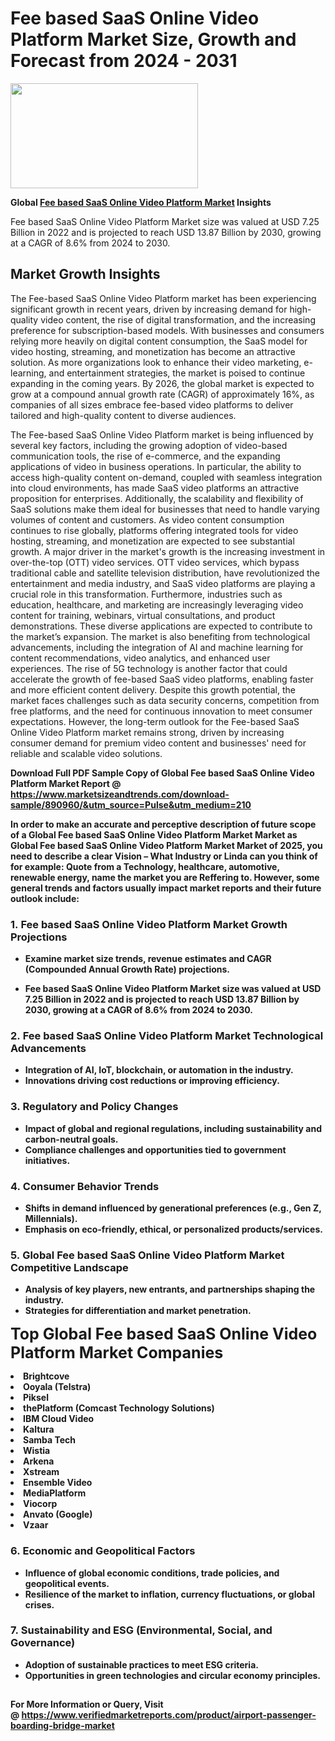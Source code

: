 <H1>Fee based SaaS Online Video Platform Market Size, Growth and Forecast from 2024 - 2031</H1><img class="aligncenter size-medium wp-image-584254" src="https://thirdeyenews.in/wp-content/uploads/2024/09/Global-Market-Research-300x168.jpeg" alt="" width="300" height="168" /><p><strong>Global&nbsp;<a href="https://www.marketsizeandtrends.com/download-sample/890960/&amp;utm_source=Pulse&amp;utm_medium=210">Fee based SaaS Online Video Platform Market</a> Insights</strong></p><p>Fee based SaaS Online Video Platform Market size was valued at USD 7.25 Billion in 2022 and is projected to reach USD 13.87 Billion by 2030, growing at a CAGR of 8.6% from 2024 to 2030.</p><p><h2>Market Growth Insights</h2> <p>The Fee-based SaaS Online Video Platform market has been experiencing significant growth in recent years, driven by increasing demand for high-quality video content, the rise of digital transformation, and the increasing preference for subscription-based models. With businesses and consumers relying more heavily on digital content consumption, the SaaS model for video hosting, streaming, and monetization has become an attractive solution. As more organizations look to enhance their video marketing, e-learning, and entertainment strategies, the market is poised to continue expanding in the coming years. By 2026, the global market is expected to grow at a compound annual growth rate (CAGR) of approximately 16%, as companies of all sizes embrace fee-based video platforms to deliver tailored and high-quality content to diverse audiences.</p> <p><strong></strong></p> <p>The Fee-based SaaS Online Video Platform market is being influenced by several key factors, including the growing adoption of video-based communication tools, the rise of e-commerce, and the expanding applications of video in business operations. In particular, the ability to access high-quality content on-demand, coupled with seamless integration into cloud environments, has made SaaS video platforms an attractive proposition for enterprises. Additionally, the scalability and flexibility of SaaS solutions make them ideal for businesses that need to handle varying volumes of content and customers. As video content consumption continues to rise globally, platforms offering integrated tools for video hosting, streaming, and monetization are expected to see substantial growth. A major driver in the market's growth is the increasing investment in over-the-top (OTT) video services. OTT video services, which bypass traditional cable and satellite television distribution, have revolutionized the entertainment and media industry, and SaaS video platforms are playing a crucial role in this transformation. Furthermore, industries such as education, healthcare, and marketing are increasingly leveraging video content for training, webinars, virtual consultations, and product demonstrations. These diverse applications are expected to contribute to the market’s expansion. The market is also benefiting from technological advancements, including the integration of AI and machine learning for content recommendations, video analytics, and enhanced user experiences. The rise of 5G technology is another factor that could accelerate the growth of fee-based SaaS video platforms, enabling faster and more efficient content delivery. Despite this growth potential, the market faces challenges such as data security concerns, competition from free platforms, and the need for continuous innovation to meet consumer expectations. However, the long-term outlook for the Fee-based SaaS Online Video Platform market remains strong, driven by increasing consumer demand for premium video content and businesses' need for reliable and scalable video solutions. <p><strong></p><p><span class=""><strong>Download Full PDF Sample Copy of Global Fee based SaaS Online Video Platform Market Report</strong> @ <a href="https://www.marketsizeandtrends.com/download-sample/890960/&amp;utm_source=Pulse&amp;utm_medium=210" target="_blank">https://www.marketsizeandtrends.com/download-sample/890960/&amp;utm_source=Pulse&amp;utm_medium=210</a></span></p><p>In order to make an accurate and perceptive description of future scope of a Global&nbsp;Fee based SaaS Online Video Platform Market Market as Global&nbsp;Fee based SaaS Online Video Platform Market Market of 2025, you need to describe a clear Vision &ndash; What Industry or Linda can you think of for example: Quote from a Technology, healthcare, automotive, renewable energy, name the market you are Reffering to. However, some general trends and factors usually impact market reports and their future outlook include:</p><h3>1.&nbsp;<strong>Fee based SaaS Online Video Platform Market Growth Projections</strong></h3><ul><li>Examine market size trends, revenue estimates and CAGR (Compounded Annual Growth Rate) projections.</li><li><p>Fee based SaaS Online Video Platform Market size was valued at USD 7.25 Billion in 2022 and is projected to reach USD 13.87 Billion by 2030, growing at a CAGR of 8.6% from 2024 to 2030.</p></li></ul><h3>2.&nbsp;<strong>Fee based SaaS Online Video Platform Market Technological Advancements</strong></h3><ul><li>Integration of AI, IoT, blockchain, or automation in the industry.</li><li>Innovations driving cost reductions or improving efficiency.</li></ul><h3>3.&nbsp;<strong>Regulatory and Policy Changes</strong></h3><ul><li>Impact of global and regional regulations, including sustainability and carbon-neutral goals.</li><li>Compliance challenges and opportunities tied to government initiatives.</li></ul><h3>4.&nbsp;<strong>Consumer Behavior Trends</strong></h3><ul><li>Shifts in demand influenced by generational preferences (e.g., Gen Z, Millennials).</li><li>Emphasis on eco-friendly, ethical, or personalized products/services.</li></ul><h3>5.&nbsp;<strong>Global Fee based SaaS Online Video Platform Market Competitive Landscape</strong></h3><ul><li>Analysis of key players, new entrants, and partnerships shaping the industry.</li><li>Strategies for differentiation and market penetration.</li></ul><p data-pm-slice="1 1 []"><span style="color: inherit; font-family: inherit; font-size: 25px;">Top Global Fee based SaaS Online Video Platform Market Companies</span></p><div class="" data-test-id=""><p><li>Brightcove</li><li> Ooyala (Telstra)</li><li> Piksel</li><li> thePlatform (Comcast Technology Solutions)</li><li> IBM Cloud Video</li><li> Kaltura</li><li> Samba Tech</li><li> Wistia</li><li> Arkena</li><li> Xstream</li><li> Ensemble Video</li><li> MediaPlatform</li><li> Viocorp</li><li> Anvato (Google)</li><li> Vzaar</li></p></div><h3>6.&nbsp;<strong>Economic and Geopolitical Factors</strong></h3><ul><li>Influence of global economic conditions, trade policies, and geopolitical events.</li><li>Resilience of the market to inflation, currency fluctuations, or global crises.</li></ul><h3>7.&nbsp;<strong>Sustainability and ESG (Environmental, Social, and Governance)</strong></h3><ul><li>Adoption of sustainable practices to meet ESG criteria.</li><li>Opportunities in green technologies and circular economy principles.</li></ul><h2><strong style="font-size: 14px;">For More Information or Query, Visit @&nbsp;</strong><a style="background-color: #ffffff; font-size: 14px;" href="https://www.marketsizeandtrends.com/report/fee-based-saas-online-video-platform-market-/" target="_blank">https://www.verifiedmarketreports.com/product/airport-passenger-boarding-bridge-market</a></h2>
